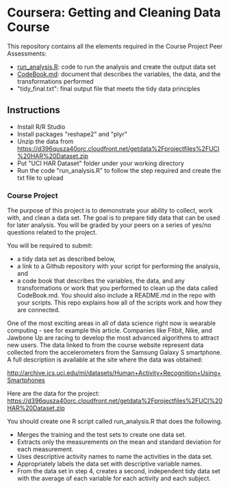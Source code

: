 # Coursera: Getting and Cleaning Data Course

This repository contains all the elements required in the Course Project Peer Assessments:
* [run_analysis.R](https://github.com/eneglia/Getting-Cleaning-Data/blob/master/run_analysis.R): code to run the analysis and create the output data set
* [CodeBook.md](https://github.com/eneglia/Getting-Cleaning-Data/blob/master/CodeBook.md): document that describes the variables, the data, and the transformations performed
* "tidy_final.txt": final output file that meets the tidy data principles

## Instructions
* Install R/R Studio
* Install packages "reshape2" and "plyr"
* Unzip the data from https://d396qusza40orc.cloudfront.net/getdata%2Fprojectfiles%2FUCI%20HAR%20Dataset.zip
* Put "UCI HAR Dataset" folder under your working directory
* Run the code "run_analysis.R" to follow the step required and create the txt file to upload

### Course Project

The purpose of this project is to demonstrate your ability to collect, work with, and clean a data set. The goal is to prepare tidy data that can be used for later analysis. You will be graded by your peers on a series of yes/no questions related to the project.

You will be required to submit: 
* a tidy data set as described below, 
* a link to a Github repository with your script for performing the analysis, and 
* a code book that describes the variables, the data, and any transformations or work that you performed to clean up the data called CodeBook.md. You should also include a README.md in the repo with your scripts. This repo explains how all of the scripts work and how they are connected. 

One of the most exciting areas in all of data science right now is wearable computing - see for example this article. Companies like Fitbit, Nike, and Jawbone Up are racing to develop the most advanced algorithms to attract new users. The data linked to from the course website represent data collected from the accelerometers from the Samsung Galaxy S smartphone. A full description is available at the site where the data was obtained: 

http://archive.ics.uci.edu/ml/datasets/Human+Activity+Recognition+Using+Smartphones 

Here are the data for the project: 
https://d396qusza40orc.cloudfront.net/getdata%2Fprojectfiles%2FUCI%20HAR%20Dataset.zip 

You should create one R script called run_analysis.R that does the following. 
* Merges the training and the test sets to create one data set.
* Extracts only the measurements on the mean and standard deviation for each measurement. 
* Uses descriptive activity names to name the activities in the data set.
* Appropriately labels the data set with descriptive variable names. 
* From the data set in step 4, creates a second, independent tidy data set with the average of each variable for each activity and each subject.
